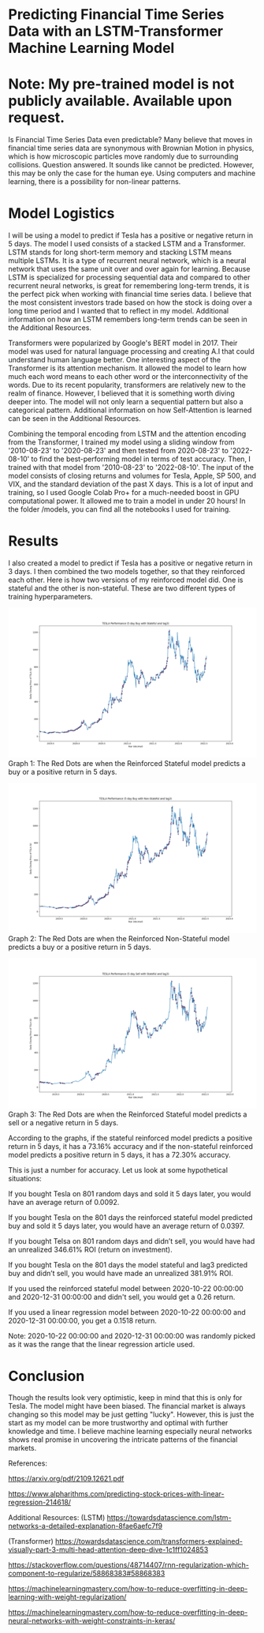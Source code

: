 # Predicting Financial Time Series Data with an LSTM-Transformer Machine Learning Model
# Note: My pre-trained model is not publicly available. Available upon request.

Is Financial Time Series Data even predictable? Many believe that moves in financial time series data are synonymous with Brownian Motion in physics, which is how microscopic particles move randomly due to surrounding collisions. Question answered. It sounds like cannot be predicted. However, this may be only the case for the human eye. Using computers and machine learning, there is a possibility for non-linear patterns.

# Model Logistics

I will be using a model to predict if Tesla has a positive or negative return in 5 days. The model I used consists of a stacked LSTM and a Transformer. LSTM stands for long short-term memory and stacking LSTM means multiple LSTMs. It is a type of recurrent neural network, which is a neural network that uses the same unit over and over again for learning. Because LSTM is specialized for processing sequential data and compared to other recurrent neural networks, is great for remembering long-term trends, it is the perfect pick when working with financial time series data. I believe that the most consistent investors trade based on how the stock is doing over a long time period and I wanted that to reflect in my model. Additional information on how an LSTM remembers long-term trends can be seen in the Additional Resources.

Transformers were popularized by Google's BERT model in 2017. Their model was used for natural language processing and creating A.I that could understand human language better. One interesting aspect of the Transformer is its attention mechanism. It allowed the model to learn how much each word means to each other word or the interconnectivity of the words. Due to its recent popularity, transformers are relatively new to the realm of finance. However, I believed that it is something worth diving deeper into. The model will not only learn a sequential pattern but also a categorical pattern. Additional information on how Self-Attention is learned can be seen in the Additional Resources.

Combining the temporal encoding from LSTM and the attention encoding from the Transformer, I trained my model using a sliding window from '2010-08-23' to '2020-08-23' and then tested from 2020-08-23' to '2022-08-10' to find the best-performing model in terms of test accuracy. Then, I trained with that model from '2010-08-23' to '2022-08-10'. The input of the model consists of closing returns and volumes for Tesla, Apple, SP 500, and VIX, and the standard deviation of the past X days. This is a lot of input and training, so I used Google Colab Pro+ for a much-needed boost in GPU computational power. It allowed me to train a model in under 20 hours! In the folder /models, you can find all the notebooks I used for training.

# Results

I also created a model to predict if Tesla has a positive or negative return in 3 days. I then combined the two models together, so that they reinforced each other. Here is how two versions of my reinforced model did. One is stateful and the other is non-stateful. These are two different types of training hyperparameters.

![Stateful Graph](/graphs/5_day_buy_Stateful_lag3.png)
Graph 1: The Red Dots are when the Reinforced Stateful model predicts a buy or a positive return in 5 days.

![Non-Stateful Graph](/graphs/Buy_Non_stateful_lag3.png)
Graph 2: The Red Dots are when the Reinforced Non-Stateful model predicts a buy or a positive return in 5 days.

![Stateful Sell Graph](/graphs/5day_sell_stateful_lag3.png)
Graph 3: The Red Dots are when the Reinforced Stateful model predicts a sell or a negative return in 5 days.

According to the graphs, if the stateful reinforced model predicts a positive return in 5 days, it has a 73.16% accuracy and if the non-stateful reinforced model predicts a positive return in 5 days, it has a 72.30% accuracy.

This is just a number for accuracy. Let us look at some hypothetical situations:

If you bought Tesla on 801 random days and sold it 5 days later, you would have an average return of 0.0092.

If you bought Tesla on the 801 days the reinforced stateful model predicted buy and sold it 5 days later, you would have an average return of 0.0397.

If you bought Telsa on 801 random days and didn’t sell, you would have had an unrealized 346.61% ROI (return on investment).

If you bought Tesla on the 801 days the model stateful and lag3 predicted buy and didn’t sell, you would have made an unrealized 381.91% ROI.

If you used the reinforced stateful model between 2020-10-22 00:00:00 and 2020-12-31 00:00:00 and didn't sell, you would get a 0.26 return.

If you used a linear regression model between 2020-10-22 00:00:00 and 2020-12-31 00:00:00, you get a 0.1518 return.

Note: 2020-10-22 00:00:00 and 2020-12-31 00:00:00 was randomly picked as it was the range that the linear regression article used.

# Conclusion

Though the results look very optimistic, keep in mind that this is only for Tesla. The model might have been biased. The financial market is always changing so this model may be just getting "lucky". However, this is just the start as my model can be more trustworthy and optimal with further knowledge and time. I believe machine learning especially neural networks shows real promise in uncovering the intricate patterns of the financial markets. 

References:

https://arxiv.org/pdf/2109.12621.pdf

https://www.alpharithms.com/predicting-stock-prices-with-linear-regression-214618/

Additional Resources:
(LSTM) https://towardsdatascience.com/lstm-networks-a-detailed-explanation-8fae6aefc7f9

(Transformer) https://towardsdatascience.com/transformers-explained-visually-part-3-multi-head-attention-deep-dive-1c1ff1024853

https://stackoverflow.com/questions/48714407/rnn-regularization-which-component-to-regularize/58868383#58868383

https://machinelearningmastery.com/how-to-reduce-overfitting-in-deep-learning-with-weight-regularization/

https://machinelearningmastery.com/how-to-reduce-overfitting-in-deep-neural-networks-with-weight-constraints-in-keras/
